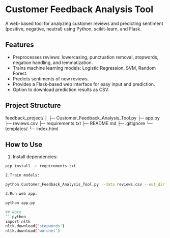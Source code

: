 # Customer Feedback Analysis Tool
A web-based tool for analyzing customer reviews and predicting sentiment (positive, negative, neutral) using Python, scikit-learn, and Flask.
## Features
- Preprocesses reviews: lowercasing, punctuation removal, stopwords, negation handling, and lemmatization.
- Trains machine learning models: Logistic Regression, SVM, Random Forest.
- Predicts sentiments of new reviews.
- Provides a Flask-based web interface for easy input and prediction.
- Option to download prediction results as CSV.
## Project Structure
feedback_project/
│
├─ Customer_Feedback_Analysis_Tool.py 
├─ app.py
├─ reviews.csv
├─ requirements.txt 
├─ README.md
├─ .gitignore
└─ templates/
└─ index.html 
## How to Use
1. Install dependencies:

```bash
pip install -r requirements.txt

2.Train models:

python Customer_Feedback_Analysis_Tool.py --data reviews.csv --out_dir output

3.Run web app:

python app.py

## Note
```python
import nltk
nltk.download('stopwords')
nltk.download('wordnet')







